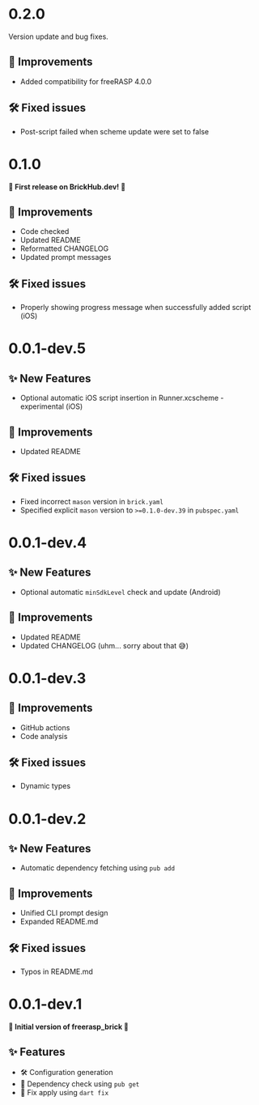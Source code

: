 # 0.2.0
Version update and bug fixes.

## 🎯 Improvements
- Added compatibility for freeRASP 4.0.0

## 🛠 Fixed issues
- Post-script failed when scheme update were set to false

# 0.1.0
**🎉 First release on BrickHub.dev! 🎉**

## 🎯 Improvements
- Code checked
- Updated README
- Reformatted CHANGELOG
- Updated prompt messages

## 🛠 Fixed issues
- Properly showing progress message when successfully added script (iOS)

# 0.0.1-dev.5
## ✨ New Features
- Optional automatic iOS script insertion in Runner.xcscheme - experimental (iOS)

## 🎯 Improvements
- Updated README

## 🛠 Fixed issues
- Fixed incorrect `mason` version in `brick.yaml`
- Specified explicit `mason` version to `>=0.1.0-dev.39` in `pubspec.yaml`

# 0.0.1-dev.4
## ✨ New Features
- Optional automatic `minSdkLevel` check and update (Android)

## 🎯 Improvements
- Updated README
- Updated CHANGELOG (uhm... sorry about that 😅)

# 0.0.1-dev.3
## 🎯 Improvements
- GitHub actions
- Code analysis

## 🛠 Fixed issues
- Dynamic types

# 0.0.1-dev.2
## ✨ New Features
- Automatic dependency fetching using `pub add`

## 🎯 Improvements
- Unified CLI prompt design
- Expanded README.md

## 🛠 Fixed issues
- Typos in README.md

# 0.0.1-dev.1

**🎉 Initial version of freerasp_brick 🎉**
## ✨ Features
- 🛠 Configuration generation
- 🎯 Dependency check using `pub get`
- 🔧 Fix apply using `dart fix`
